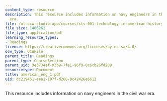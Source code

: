```yaml
---
content_type: resource
description: This resource includes information on navy engineers in the civil war
  era.
file: /ol-ocw-studio-app/courses/sts-001-technology-in-american-history-spring-2006/dc219451eea1107fd2669c42426e6612_american_eng_1.pdf
file_size: 1466262
file_type: application/pdf
learning_resource_types:
- Readings
license: https://creativecommons.org/licenses/by-nc-sa/4.0/
ocw_type: OCWFile
parent_title: Readings
parent_type: CourseSection
parent_uid: 9e3734ef-93b9-7fe1-96f9-0c6cb26fd288
resourcetype: Document
title: american_eng_1.pdf
uid: dc219451-eea1-107f-d266-9c42426e6612
---
```

This resource includes information on navy engineers in the civil war era.